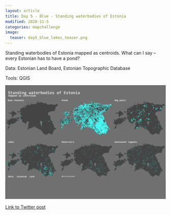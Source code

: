 ```yaml
---
layout: article
title: Day 5 - Blue - Standing waterbodies of Estonia
modified: 2020-11-5
categories: mapchallenge
image:
  teaser: day5_blue_lakes_teaser.png
---
```


Standing waterbodies of Estonia mapped as centroids. What can I say – every Estonian has to have a pond?

Data: Estonian Land Board, Estonian Topographic Database

Tools: QGIS



![image of categories](../../images/day5_blue_lakes.png)

[Link to Twitter post](https://twitter.com/evelynuuemaa/status/1324381348950364165)

